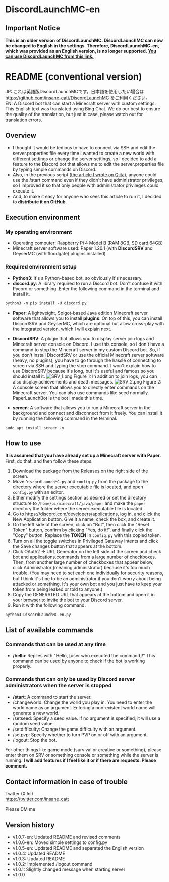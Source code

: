 # DiscordLaunchMC-en

## Important Notice
**This is an older version of DiscordLaunchMC. DiscordLaunchMC can now be changed to English in the settings. Therefore, DiscordLaunchMC-en, which was provided as an English version, is no longer supported. [You can use DiscordLaunchMC from this link.](https://github.com/insane-catt/DiscordLaunchMC)**<br>

# README (conventional version)
JP: これは英語版DiscordLaunchMCです。日本語を使用したい場合は https://github.com/insane-catt/DiscordLaunchMC をご利用ください。<br>
EN: A Discord bot that can start a Minecraft server with custom settings.
This English text was translated using Bing Chat. We do our best to ensure the quality of the translation, but just in case, please watch out for translation errors.
## Overview
- I thought it would be tedious to have to connect via SSH and edit the server.properties file every time I wanted to create a new world with different settings or change the server settings, so I decided to add a feature to the Discord bot that allows me to edit the server.properties file by typing simple commands on Discord.
- Also, in the previous script ([the article I wrote on Qiita](https://qiita.com/insane_catt/items/f8cc4053a65334a8c9c4)), anyone could use the /start command even if they didn't have administrator privileges, so I improved it so that only people with administrator privileges could execute it.
- And, to make it easy for anyone who sees this article to run it, I decided to **distribute it on GitHub**.
## Execution environment
### My operating environment
- Operating computer: Raspberry Pi 4 Model B (RAM 8GB, SD card 64GB)
- Minecraft server software used: Paper 1.20.1 (with **DiscordSRV** and GeyserMC (with floodgate) plugins installed)

### Required environment setup
- **Python3**: It's a Python-based bot, so obviously it's necessary.
- **discord.py**: A library required to run a Discord bot. Don't confuse it with Pycord or something. Enter the following command in the terminal and install it.
```shell
python3 -m pip install -U discord.py
```
- **Paper**: A lightweight, Spigot-based Java edition Minecraft server software that allows you to install **plugins**. On top of this, you can install DiscordSRV and GeyserMC, which are optional but allow cross-play with the integrated version, which I will explain next.
- **DiscordSRV**: A plugin that allows you to display server join logs and Minecraft server console on Discord. I use this console, so I don't have a command to stop the Minecraft server in my custom Discord bot. So, if you don't install DiscordSRV or use the official Minecraft server software (heavy, no plugins), you have to go through the hassle of connecting to screen via SSH and typing the stop command. I won't explain how to use DiscordSRV because it's long, but it's useful and famous so you should install it.
![SRV_1.png](https://qiita-image-store.s3.ap-northeast-1.amazonaws.com/0/3530195/462ce4eb-3ff2-20f7-7e28-6db318c84b4c.png)
Figure 1: In addition to join logs, you can also display achievements and death messages.
![SRV_2.png](https://qiita-image-store.s3.ap-northeast-1.amazonaws.com/0/3530195/507aceb4-f63b-e836-8b02-fb24a64245cd.png)
Figure 2: A console screen that allows you to directly enter commands on the Minecraft server.
You can also use commands like seed normally.
PaperLaunchBot is the bot I made this time.

- **screen**: A software that allows you to run a Minecraft server in the background and connect and disconnect from it freely. You can install it by running the following command in the terminal.
```shell
sudo apt install screen -y
```
## How to use
**It is assumed that you have already set up a Minecraft server with Paper.** First, do that, and then follow these steps.
1. Download the package from the Releases on the right side of the screen.
1. Move `DiscordLaunchMC.py` and `config.py` from the package to the directory where the server executable file is located, and open `config.py` with an editor.
1. Either modify the settings section as desired or set the directory structure to `/home/pi/minecraft/java/paper` and make the `paper` directory the folder where the server executable file is located.
4. Go to https://discord.com/developers/applications, log in, and click the New Application button. Give it a name, check the box, and create it.
1. On the left side of the screen, click on "Bot", then click the "Reset Token" button, confirm by clicking "Yes, do it!", and finally click the "Copy" button. Replace the **TOKEN** in `config.py` with this copied token.
6. Turn on all the toggle switches in Privileged Gateway Intents and click the Save changes button that appears at the bottom.
7. Click OAuth2 → URL Generator on the left side of the screen and check bot and applications.commands from a large number of checkboxes. Then, from another large number of checkboxes that appear below, click Administrator (meaning administrator) because it's too much trouble. (You may need to set each one individually for security reasons, but I think it's fine to be an administrator if you don't worry about being attacked or something. It's your own bot and you just have to keep your token from being leaked or told to anyone.)
8. Copy the GENERATED URL that appears at the bottom and open it in your browser to invite the bot to your Discord server.
9. Run it with the following command.
```shell
python3 DiscordLaunchMC-en.py
```

## List of available commands
### Commands that can be used at any time
- **/hello**: Replies with "Hello, [user who executed the command]!" This command can be used by anyone to check if the bot is working properly.
### Commands that can only be used by Discord server administrators when the server is stopped
- **/start**: A command to start the server.
- /changeworld: Change the world you play in. You need to enter the world name as an argument. Entering a non-existent world name will generate a new world.
- /setseed: Specify a seed value. If no argument is specified, it will use a random seed value.
- /setdifficulty: Change the game difficulty with an argument.
- /setpvp: Specify whether to turn PVP on or off with an argument.
- /logout: Stop the bot.

For other things like game mode (survival or creative or something), please enter them on SRV or something console or something while the server is running. **I will add features if I feel like it or if there are requests. Please comment.**

## Contact information in case of trouble
Twitter (X lol)<br>
https://twitter.com/insane_catt

Please DM me

## Version history
- v1.0.7-en: Updated README and revised comments
- v1.0.6-en: Moved simple settings to config.py
- v1.0.5-en: Updated README and separated the English version
- v1.0.4: Updated README
- v1.0.3: Updated README
- v1.0.2: Implemented /logout command
- v1.0.1: Slightly changed message when starting server
- v1.0.0